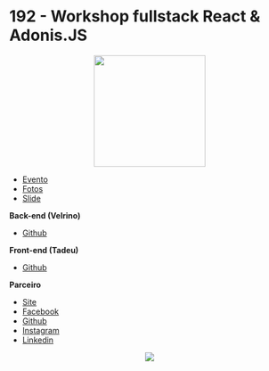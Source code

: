 
# 192 - Workshop fullstack React & Adonis.JS


<p align="center">
  <img height="200" src="https://raw.githubusercontent.com/nerdzao/events/master/NerdZao.png">
</p>

 - [Evento](http://devcsp31.splashthat.com)
 - [Fotos](https://drive.google.com/folderview?id=1VCy2zYvUh8SRdJScbCdM1ItU5pYIo_Cv)
 - [Slide](https://pt.slideshare.net/denismagalhaesilva/workshop-react-adonisjs)
 
**Back-end (Velrino)**

 - [Github](https://github.com/velrino/workshop-adonisjs)

**Front-end (Tadeu)**


 - [Github](https://github.com/tadeumx1/PlacesAppWorkshop)

**Parceiro**

 - [Site](https://beetech.global/)
 - [Facebook](https://www.facebook.com/beecambio/)
 - [Github](https://github.com/BeeTech-global)
 - [Instagram](https://www.instagram.com/beetech.global/)
 - [Linkedin](https://www.linkedin.com/company/beetech.global/)

<p align="center">
  <img src="https://media.licdn.com/dms/image/C4D0BAQEXe-6Nm_f1wQ/company-logo_200_200/0?e=2159024400&v=beta&t=W6pKMpOboIVrLGCoQp8S64b4-7ElF1hWT23ZTRytajI">
</p>


